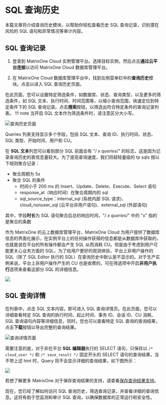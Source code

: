 # **SQL 查询历史**

本篇文章将介绍查询历史模块，以帮助你轻松查看历史 SQL 查询记录，识别潜在风险的 SQL 语句和异常情况等审计内容。

## SQL 查询记录

1. 登录到 MatrixOne Cloud 实例管理平台。选择目标实例，然后点击**通过云平台连接**以访问 MatrixOne Cloud 数据库管理平台。

2. 在 MatrixOne Cloud 数据库管理平台中，找到左侧菜单栏中的**查询历史**模块。点击以进入 SQL 查询历史页面。

在此页面，您可以设置特定筛选条件，如数据库、状态、查询类型，以及更多的筛选条件，如 SQL 文本、执行时间、时间范围等，以缩小查询范围，快速定位到特定条件下的 SQL 查询记录。点击**搜索**按钮，以筛选出符合特定条件的查询记录列表。
!!! note
    当开启 SQL 文本作为筛选条件时，请注意区分大小写。

   ![查询历史页面](https://community-shared-data-1308875761.cos.ap-beijing.myqcloud.com/artwork/mocdocs/sqleditor/src_history_1.png)

Queries 列表支持显示多个字段，包括 SQL 文本、查询 ID、执行时间、状态、SQL 类型、开始时间、用户和 CU。

在 **SQL 文本**列您可以看到部分 SQL 前面会有 "/ *x queries*/" 的标志，这是因为记录查询历史的表信息量较大。为了提高查询速度，我们将超轻量级的 tp sqls 按以下规则聚合记录：

- 聚合周期为 5s  
- 聚合 SQL 的条件  
    - 时间小于 200 ms 的 Insert、Update、Delete、Execute、Select 语句  
    - response_at（响应时间）在聚合周期内的 sql  
    - sql_source_type：internal_sql (系统内部 SQL 请求)、cloud_nonuser_sql (云平台非用户语句)、external_sql (外部语句)  

其中，字段**时长**为 SQL 语句聚合后总的响应时间，"/ *x queries*/" 中的 "x" 指的是聚合的条数

作为 MatrixOne 的云上数据库管理平台，MatrixOne Cloud 为用户提供了数据库信息的界面化展示，在实例平台上的任何操作获得的信息都是从数据库中获取的，也就是说在平台的所有操作都会产生 SQL 从而消耗 CU。但是由于考虑到用户可能更关心业务方面的 SQL，为了给用户更好的观测体验，平台上非用户操作的 SQL（除了 SQL Editor 执行的 SQL）在查询历史中默认是不显示的。对于生产实例来说，平台上非用户操作产生的 CU 也是收费的，可在筛选项中开启**非用户执行**选项来查看这部分 SQL 的详细信息。

![](https://community-shared-data-1308875761.cos.ap-beijing.myqcloud.com/artwork/mocdocs/sqleditor/src_history_2.png)

## SQL 查询详情

在列表中，点击 SQL 文本内容，即可进入 SQL 查询详情页。在此页面，您可以详细查看特定 SQL 查询的执行时间、起止时间、事务 ID、会话 ID、CU 消耗、SQL 查询语句内容等详细信息，同时，您也可以查看特定 SQL 查询的查询结果，点击**下载**按钮以导出完整的查询结果。

   ![查询详情页面](https://community-shared-data-1308875761.cos.ap-beijing.myqcloud.com/artwork/mocdocs/sqleditor/src_history_3.png)

需要注意的是，对于非在平台 **SQL 编辑器**执行的 SELECT 语句，只保存以 `/* cloud_user */` 和 `/* save_result */` 固定开头的 SELECT 语句的查询结果，当不带上述 hint 时，Query 将不会显示详细的查询结果，如下图所示：

  ![](https://community-shared-data-1308875761.cos.ap-beijing.myqcloud.com/artwork/mocdocs/sqleditor/src_history_4.png)

若想了解更多 MatrixOne 对于保存查询结果的支持，请查看[保存查询结果支持](https://docs.matrixorigin.cn/1.1.0/MatrixOne/Reference/Variable/system-variables/save_query_result/#_2)。

现在，您已经了解如何访问 SQL 查询历史，筛选查询记录，并查看详细的查询信息。这将有助于您监测和审计 SQL 查询，以确保数据库的正常运行和安全性。
